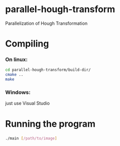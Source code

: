 # parallel-hough-transform
Parallelization of Hough Transformation

# Compiling
### On linux:
```bash
cd parallel-hough-transform/build-dir/
cmake ..
make
```

### Windows:
just use Visual Studio

# Running the program
### 
```bash
./main [/path/to/image]
```
